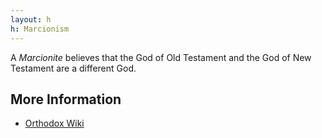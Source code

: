 ```yaml
---
layout: h
h: Marcionism
---
```

A _Marcionite_ believes that the God of Old Testament and the God of New Testament are a different God.

## More Information
- [Orthodox Wiki](https://orthodoxwiki.org/Marcionism)
